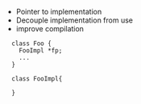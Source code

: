 - Pointer to implementation
- Decouple implementation from use
- improve compilation

```
  class Foo {
    FooImpl *fp;
    ...
  }

  class FooImpl{
    
  }
```